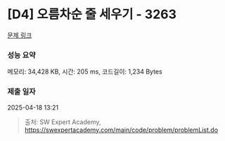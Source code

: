 # [D4] 오름차순 줄 세우기 - 3263 

[문제 링크](https://swexpertacademy.com/main/code/problem/problemDetail.do?contestProbId=AWBC_hNKd_IDFAWr) 

### 성능 요약

메모리: 34,428 KB, 시간: 205 ms, 코드길이: 1,234 Bytes

### 제출 일자

2025-04-18 13:21



> 출처: SW Expert Academy, https://swexpertacademy.com/main/code/problem/problemList.do